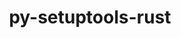 ---
title: "py-setuptools-rust"
layout: cache
categories: [package, develop]
meta: {"versions": ["1.6.0"], "compilers": ["apple-clang@=15.0.0", "gcc@=7.5.0"], "oss": ["ubuntu18.04", "ventura"], "platforms": ["darwin", "linux"], "targets": ["aarch64", "x86_64_v3"], "stacks": ["ml-darwin-aarch64-mps", "radiuss", "root"], "num_specs": 3, "num_specs_by_stack": {"root": 3, "radiuss": 1, "ml-darwin-aarch64-mps": 2}}
spec_details: [{"hash": "ykdxetpsaafke656476sjth67gush4jf", "compiler": "gcc@=7.5.0", "versions": ["1.6.0"], "os": "ubuntu18.04", "platform": "linux", "target": "x86_64_v3", "variants": ["build_system=python_pip"], "stacks": ["root", "radiuss"], "size": "-", "tarball": "https://binaries.spack.io/develop/build_cache/linux-ubuntu18.04-x86_64_v3/gcc-7.5.0/py-setuptools-rust-1.6.0/linux-ubuntu18.04-x86_64_v3-gcc-7.5.0-py-setuptools-rust-1.6.0-ykdxetpsaafke656476sjth67gush4jf.spack"}, {"hash": "huv5vc52qmd4hhprmn3neyyihd3gbvb2", "compiler": "apple-clang@=15.0.0", "versions": ["1.6.0"], "os": "ventura", "platform": "darwin", "target": "aarch64", "variants": ["build_system=python_pip"], "stacks": ["ml-darwin-aarch64-mps", "root"], "size": "-", "tarball": "https://binaries.spack.io/develop/build_cache/darwin-ventura-aarch64/apple-clang-15.0.0/py-setuptools-rust-1.6.0/darwin-ventura-aarch64-apple-clang-15.0.0-py-setuptools-rust-1.6.0-huv5vc52qmd4hhprmn3neyyihd3gbvb2.spack"}, {"hash": "chzy4plukgkxe5kwdpxfes7gunsx5ppf", "compiler": "apple-clang@=15.0.0", "versions": ["1.6.0"], "os": "ventura", "platform": "darwin", "target": "aarch64", "variants": ["build_system=python_pip"], "stacks": ["ml-darwin-aarch64-mps", "root"], "size": "-", "tarball": "https://binaries.spack.io/develop/build_cache/darwin-ventura-aarch64/apple-clang-15.0.0/py-setuptools-rust-1.6.0/darwin-ventura-aarch64-apple-clang-15.0.0-py-setuptools-rust-1.6.0-chzy4plukgkxe5kwdpxfes7gunsx5ppf.spack"}]
---